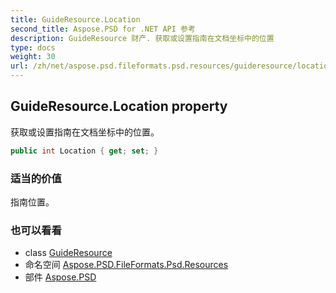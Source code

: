 ```yaml
---
title: GuideResource.Location
second_title: Aspose.PSD for .NET API 参考
description: GuideResource 财产. 获取或设置指南在文档坐标中的位置
type: docs
weight: 30
url: /zh/net/aspose.psd.fileformats.psd.resources/guideresource/location/
---
```

## GuideResource.Location property

获取或设置指南在文档坐标中的位置。

```csharp
public int Location { get; set; }
```

### 适当的价值

指南位置。

### 也可以看看

* class [GuideResource](../)
* 命名空间 [Aspose.PSD.FileFormats.Psd.Resources](../../guideresource/)
* 部件 [Aspose.PSD](../../../)



